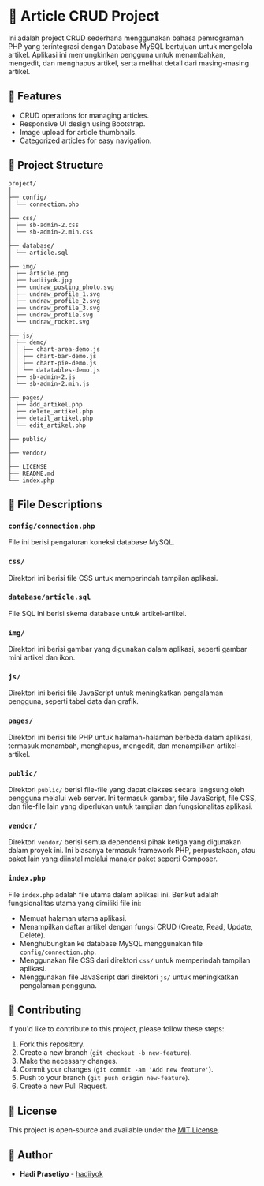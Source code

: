 # 📰 Article CRUD Project

Ini adalah project CRUD sederhana menggunakan bahasa pemrograman PHP yang terintegrasi dengan Database MySQL bertujuan untuk mengelola artikel. Aplikasi ini memungkinkan pengguna untuk menambahkan, mengedit, dan menghapus artikel, serta melihat detail dari masing-masing artikel.

## 🌟 Features

- CRUD operations for managing articles.
- Responsive UI design using Bootstrap.
- Image upload for article thumbnails.
- Categorized articles for easy navigation.

## 📝 Project Structure
```
project/
│
├── config/
│ └── connection.php
│
├── css/
│ ├── sb-admin-2.css
│ └── sb-admin-2.min.css
│
├── database/
│ └── article.sql
│
├── img/
│ ├── article.png
│ ├── hadiiyok.jpg
│ ├── undraw_posting_photo.svg
│ ├── undraw_profile_1.svg
│ ├── undraw_profile_2.svg
│ ├── undraw_profile_3.svg
│ ├── undraw_profile.svg
│ └── undraw_rocket.svg
│
├── js/
│ ├── demo/
│ │ ├── chart-area-demo.js
│ │ ├── chart-bar-demo.js
│ │ ├── chart-pie-demo.js
│ │ └── datatables-demo.js
│ ├── sb-admin-2.js
│ └── sb-admin-2.min.js
│
├── pages/
│ ├── add_artikel.php
│ ├── delete_artikel.php
│ ├── detail_artikel.php
│ └── edit_artikel.php
│
├── public/
│
├── vendor/
│
├── LICENSE
├── README.md
└── index.php
```
## 📂 File Descriptions

### `config/connection.php`
File ini berisi pengaturan koneksi database MySQL.
### `css/`
Direktori ini berisi file CSS untuk memperindah tampilan aplikasi.
### `database/article.sql`
File SQL ini berisi skema database untuk artikel-artikel.
### `img/`
Direktori ini berisi gambar yang digunakan dalam aplikasi, seperti gambar mini artikel dan ikon.
### `js/`
Direktori ini berisi file JavaScript untuk meningkatkan pengalaman pengguna, seperti tabel data dan grafik.
### `pages/`
Direktori ini berisi file PHP untuk halaman-halaman berbeda dalam aplikasi, termasuk menambah, menghapus, mengedit, dan menampilkan artikel-artikel.
### `public/`
Direktori `public/` berisi file-file yang dapat diakses secara langsung oleh pengguna melalui web server. Ini termasuk gambar, file JavaScript, file CSS, dan file-file lain yang diperlukan untuk tampilan dan fungsionalitas aplikasi.
### `vendor/`
Direktori `vendor/` berisi semua dependensi pihak ketiga yang digunakan dalam proyek ini. Ini biasanya termasuk framework PHP, perpustakaan, atau paket lain yang diinstal melalui manajer paket seperti Composer.
### `index.php`
File `index.php` adalah file utama dalam aplikasi ini. Berikut adalah fungsionalitas utama yang dimiliki file ini:
- Memuat halaman utama aplikasi.
- Menampilkan daftar artikel dengan fungsi CRUD (Create, Read, Update, Delete).
- Menghubungkan ke database MySQL menggunakan file `config/connection.php`.
- Menggunakan file CSS dari direktori `css/` untuk memperindah tampilan aplikasi.
- Menggunakan file JavaScript dari direktori `js/` untuk meningkatkan pengalaman pengguna.

## 🤝 Contributing

If you'd like to contribute to this project, please follow these steps:
1. Fork this repository.
2. Create a new branch (`git checkout -b new-feature`).
3. Make the necessary changes.
4. Commit your changes (`git commit -am 'Add new feature'`).
5. Push to your branch (`git push origin new-feature`).
6. Create a new Pull Request.

## 📜 License 
This project is open-source and available under the [MIT License](LICENSE).

## 👤 Author
- **Hadi Prasetiyo** - [hadiiyok](https://github.com/hadiprasetiyo)
